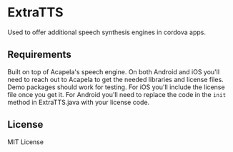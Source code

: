# ExtraTTS
Used to offer additional speech synthesis engines in cordova apps.

## Requirements
Built on top of Acapela's speech engine. On both Android and iOS you'll
need to reach out to Acapela to get the needed libraries and license
files. Demo packages should work for testing. For iOS you'll include
the license file once you get it. For Android you'll need to replace the 
code in the `init` method in ExtraTTS.java with your license code.

## License
MIT License